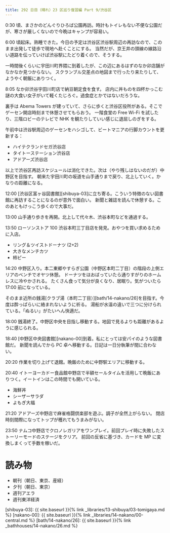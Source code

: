 ```yaml
---
title: 292 日目（晴れ）23 区巡り復習編 Part 9/渋谷区
---
```


0:30 頃、まさかのどんぐりひろば公園再訪。時計もトイレもない不便な公園だが、寒さが厳しくないので今晩はキャンプが容易い。

6:00 頃起床。熟睡できた。今日の予定は渋谷区渋谷駅周辺の再訪なので、このまま出発して徒歩で現地へ赴くことにする。
当然だが、京王井の頭線の線路沿い道路を伝っていけば渋谷駅にたどり着くので、そうする。

一時間後くらいに宇田川町界隈に到着したが、この辺にあるはずのなか卯店舗がなかなか見つからない。
スクランブル交差点の地図まで行ったり来たりして、ようやく朝飯にありつく。

8:05 なか卯渋谷宇田川町店で納豆朝定食を食す。
店内に丼ものを四杯かっこむ謎の大食い女子がいて軽くたじろぐ。過食症とかではないだろうな。

裏手は Abema Towers が建っていて、さらに歩くと渋谷区役所がある。そこでゲーセン開店時刻まで休憩させてもらおう。
一階食堂の Free Wi-Fi を試したり、三階ロビーのテレビで NHK を観たりしていい感じに退屈しのぎをする。

午前中は渋谷駅周辺のゲーセンをハシゴして、ビートマニアの行脚カウントを更新する：

* ハイテクランドセガ渋谷店
* タイトーステーション渋谷店
* アドアーズ渋谷店

以上で渋谷区再訪スケジュールは消化できた。次は（やり残しはないのだが）中野区を目指す。
朝来た宇田川町の坂道を山手通りまで戻り、北上していく。かなりの距離になる。

12:00 [渋谷区富ヶ谷図書館][shibuya-03]に立ち寄る。こういう特徴のない図書館に再訪することになるのが意外で面白い。
新聞と雑誌を読んで休憩する。このあともけっこう歩くので大事だ。

13:00 山手通り歩きを再開。北上して代々木、渋谷本町などを通過する。

13:50 ローソンストア 100 渋谷本町三丁目店を発見。おやつを買い求めるために入店。

* リング＆ツイストドーナツ (2+2)
* 大きなメンチカツ
* 柿ピー

14:20 中野区入り。本二東郷やすらぎ公園（中野区本町二丁目）の階段の上側エリアのベンチでオヤツ休憩。
ドーナツをほおばっていたら通りすがりのホームレスに冷やかされる。
たくさん食って気分が良くなり、居眠り。気がついたら 17:00 前になっている。

そのまま近所の銭湯[クラブ湯（本町二丁目）][bath/14-nakano/26]を目指す。今度は酔っぱらいに絡まれないように祈る。
湯船が水温の違いで三つに分けられている。「ぬるい」がたいへん快適だ。

18:00 銭湯終了。中野区中央を目指し移動する。地図で見るよりも距離があるように感じられる。

18:40 [中野区中央図書館][nakano-00]到着。私にとっては安パイのような図書館だ。
新聞を読んでから PC 卓へ移動する。日記は一日分執筆が間に合わない。

20:20 作業を切り上げて退館。晩飯のために中野駅エリアに移動する。

20:40 イトーヨーカドー食品館中野店で半額セールタイムを活用して晩飯にありつく。イートインはこの時間でも開いている。

* 海鮮丼
* シーザーサラダ
* よもぎ大福

21:20 アドアーズ中野店で麻雀格闘倶楽部を遊ぶ。調子が全然上がらない。
閉店時刻間際になってトップが穫れてもうまみがない。

23:50 ナムコ中野店でクロノレガリアをワンプレイ。前回プレイ時に失敗したストーリーモードのステージをクリア。
前回の反省に基づき、カードを MP に変換しまくって手数を稼いだ。

# 読み物

* 朝刊（朝日、東京、産経）
* 夕刊（朝日、東京）
* 週刊アエラ
* 週刊東洋経済

[shibuya-03]: {{ site.baseurl }}{% link _libraries/13-shibuya/03-tomigaya.md %}
[nakano-00]: {{ site.baseurl }}{% link _libraries/14-nakano/00-central.md %}
[bath/14-nakano/26]: {{ site.baseurl }}{% link _bathhouses/14-nakano/26.md %}
